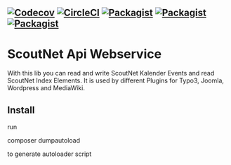 [![Codecov](https://img.shields.io/codecov/c/github/scoutnet/plugins.sn_webservice.svg)]()
[![CircleCI](https://img.shields.io/circleci/project/github/scoutnet/plugins.sn_webservice.svg)]()
[![Packagist](https://img.shields.io/packagist/v/scoutnet/sn-webservice.svg)](https://packagist.org/packages/scoutnet/sn-webservice)
[![Packagist](https://img.shields.io/packagist/dt/scoutnet/sn-webservice.svg?label=packagist%20downloads)](https://packagist.org/packages/scoutnet/sn-webservice)
[![Packagist](https://img.shields.io/packagist/l/scoutnet/sn-webservice.svg)](https://packagist.org/packages/scoutnet/sn-webservice)
---

ScoutNet Api Webservice
=======================

With this lib you can read and write ScoutNet Kalender Events and read ScoutNet Index Elements. It is used by different Plugins for Typo3, Joomla, Wordpress and MediaWiki.

Install
-------

run 

 composer dumpautoload

to generate autoloader script

